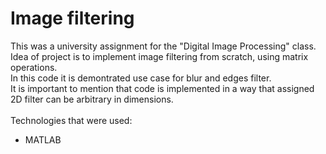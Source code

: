 # Image filtering
This was a university assignment for the "Digital Image Processing" class. <br/>
Idea of project is to implement image filtering from scratch, using matrix operations.<br/>
In this code it is demontrated use case for blur and edges filter.<br/>
It is important to mention that code is implemented in a way that assigned 2D filter can be arbitrary in dimensions.<br/>
<br/>Technologies that were used:
- MATLAB
